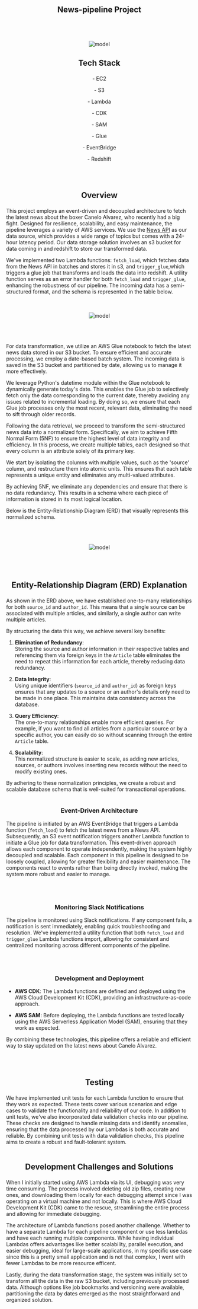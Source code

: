 ## <p align='center'> News-pipeline Project </p>
<br>
<br>
<br>

<div align="center">
  <img src="https://github.com/danielde720/news-pipeline/assets/141448979/0054a735-b023-47cf-ab20-5ac965119f46)" alt="model">
</div>





## <p align='center'> Tech Stack </p>


<p align='center'> - EC2</p>
<p align='center'> - S3</p>
<p align='center'> - Lambda</p>
<p align='center'> - CDK</p>
<p align='center'> - SAM</p>
<p align='center'> - Glue</p>
<p align='center'> - EventBridge</p>
<p align='center'> - Redshift</p>
<br>
<br>



## <p align="center"> Overview </p>

This project employs an event-driven and decoupled architecture to fetch the latest news about the boxer Canelo Alvarez, who recently had a big fight. Designed for resilience, scalability, and easy maintenance, the pipeline leverages a variety of AWS services. We use the [News API](https://newsapi.org/) as our data source, which provides a wide range of topics but comes with a 24-hour latency period. Our data storage solution involves an s3 bucket for data coming in and redshift to store our transformed data. 

We've implemented two Lambda functions: `fetch_load`, which fetches data from the News API in batches and stores it in s3, and `trigger_glue`,which triggers a glue job that transforms and loads the data into redshift. A utility function serves as an error handler for both `fetch_load` and `trigger_glue`, enhancing the robustness of our pipeline. The incoming data has a semi-structured format, and the schema is represented in the table below.
<br>
<br>
<br>
<div align="center">
  <img src="https://github.com/danielde720/news-pipeline/assets/141448979/1cb364f2-d904-492f-920c-b1ed0f0f9a8e" alt="model">
</div>
<br>
<br>
<br>


For data transformation, we utilize an AWS Glue notebook to fetch the latest news data stored in our S3 bucket. To ensure efficient and accurate processing, we employ a date-based batch system. The incoming data is saved in the S3 bucket and partitioned by date, allowing us to manage it more effectively.

We leverage Python's datetime module within the Glue notebook to dynamically generate today's date. This enables the Glue job to selectively fetch only the data corresponding to the current date, thereby avoiding any issues related to incremental loading. By doing so, we ensure that each Glue job processes only the most recent, relevant data, eliminating the need to sift through older records.


Following the data retrieval, we proceed to transform the semi-structured news data into a normalized form. Specifically, we aim to achieve Fifth Normal Form (5NF) to ensure the highest level of data integrity and efficiency. In this process, we create multiple tables, each designed so that every column is an attribute solely of its primary key.

We start by isolating the columns with multiple values, such as the 'source' column, and restructure them into atomic units. This ensures that each table represents a unique entity and eliminates any multi-valued attributes.

By achieving 5NF, we eliminate any dependencies and ensure that there is no data redundancy. This results in a schema where each piece of information is stored in its most logical location.

Below is the Entity-Relationship Diagram (ERD) that visually represents this normalized schema.  

<br>
<br>
<br>
<div align="center">
  <img src="https://github.com/danielde720/news-pipeline/assets/141448979/cd04338c-4c5b-4a41-bf06-20dcb523a939" alt="model">
</div>
<br>
<br>
<br>


## <p align="center"> Entity-Relationship Diagram (ERD) Explanation </p>

As shown in the ERD above, we have established one-to-many relationships for both `source_id` and `author_id`. This means that a single source can be associated with multiple articles, and similarly, a single author can write multiple articles.

By structuring the data this way, we achieve several key benefits:

1. **Elimination of Redundancy**:  
   Storing the source and author information in their respective tables and referencing them via foreign keys in the `Article` table eliminates the need to repeat this information for each article, thereby reducing data redundancy.

2. **Data Integrity**:  
   Using unique identifiers (`source_id` and `author_id`) as foreign keys ensures that any updates to a source or an author's details only need to be made in one place. This maintains data consistency across the database.

3. **Query Efficiency**:  
   The one-to-many relationships enable more efficient queries. For example, if you want to find all articles from a particular source or by a specific author, you can easily do so without scanning through the entire `Article` table.

4. **Scalability**:  
   This normalized structure is easier to scale, as adding new articles, sources, or authors involves inserting new records without the need to modify existing ones.

By adhering to these normalization principles, we create a robust and scalable database schema that is well-suited for transactional operations.
<br>
<br>


### <p align="center"> Event-Driven Architecture </p>

The pipeline is initiated by an AWS EventBridge that triggers a Lambda function (`fetch_load`) to fetch the latest news from a News API. Subsequently, an S3 event notification triggers another Lambda function to initiate a Glue job for data transformation. This event-driven approach allows each component to operate independently, making the system highly decoupled and scalable.
Each component in this pipeline is designed to be loosely coupled, allowing for greater flexibility and easier maintenance. The components react to events rather than being directly invoked, making the system more robust and easier to manage.

<br>
<br>

### <p align="center"> Monitoring Slack Notifications </p>


The pipeline is monitored using Slack notifications. If any component fails, a notification is sent immediately, enabling quick troubleshooting and resolution. We've implemented a utility function that both `fetch_load` and `trigger_glue` Lambda functions import, allowing for consistent and centralized monitoring across different components of the pipeline.

<br>
<br>

### <p align="center"> Development and Deployment </p>

- **AWS CDK**: The Lambda functions are defined and deployed using the AWS Cloud Development Kit (CDK), providing an infrastructure-as-code approach.
  
- **AWS SAM**: Before deploying, the Lambda functions are tested locally using the AWS Serverless Application Model (SAM), ensuring that they work as expected.

By combining these technologies, this pipeline offers a reliable and efficient way to stay updated on the latest news about Canelo Alvarez.


<br>
<br>

## <p align="center"> Testing </p> 
We have implemented unit tests for each Lambda function to ensure that they work as expected. These tests cover various scenarios and edge cases to validate the functionality and reliability of our code. In addition to unit tests, we've also incorporated data validation checks into our pipeline. These checks are designed to handle missing data and identify anomalies, ensuring that the data processed by our Lambdas is both accurate and reliable. By combining unit tests with data validation checks, this pipeline aims to create a robust and fault-tolerant system.
<br>
<br>


## <p align="center">Development Challenges and Solutions</p>

<p align="justify">

When I initially started using AWS Lambda via its UI, debugging was very time consuming. The process involved deleting old zip files, creating new ones, and downloading them locally for each debugging attempt since I was operating on a virtual machine and not locally. This is where AWS Cloud Development Kit (CDK) came to the rescue, streamlining the entire process and allowing for immediate debugging.

The architecture of Lambda functions posed another challenge. Whether to have a separate Lambda for each pipeline component or use less lambdas and have each running multiple components. While having individual Lambdas offers advantages like better scalability, parallel execution, and easier debugging, ideal for large-scale applications, in my specific use case since this is a pretty small application and is not that complex, I went with fewer Lambdas to be more resource efficent.

Lastly, during the data transformation stage, the system was initially set to transform all the data in the raw S3 bucket, including previously processed data. Although options like job bookmarks and versioning were available, partitioning the data by dates emerged as the most straightforward and organized solution.

</p>



